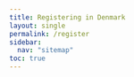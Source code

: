 ```yaml
---
title: Registering in Denmark
layout: single
permalink: /register
sidebar:
  nav: "sitemap"
toc: true
---
```

